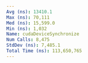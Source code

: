 ```yaml
---
Avg (ns): 13410.1
Max (ns): 70,111
Med (ns): 15,599.0
Min (ns): 1,032
Name: cudaDeviceSynchronize
Num Calls: 8,475
StdDev (ns): 7,485.1
Total Time (ns): 113,650,765
---
```

